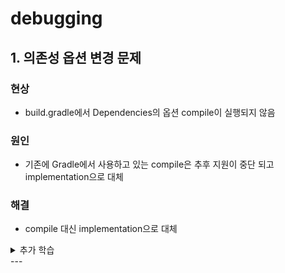 # debugging

## 1. 의존성 옵션 변경 문제

### 현상

- build.gradle에서 Dependencies의 옵션 compile이 실행되지 않음

### 원인

- 기존에 Gradle에서 사용하고 있는 compile은 추후 지원이 중단 되고 implementation으로 대체

### 해결

- compile 대신 implementation으로 대체



<details>
<summary>추가 학습</summary>
<div markdown="1">

의존성 옵션들

- implementation: 의존 라이브러리 수정시 본 모듈까지만 재빌드
  - 본 모듈을 의존하는 모듈은 해당 라이브러리의 api 를 사용할 수 없음

- api: 의존 라이브러리 수정시 본 모듈을 의존하는 모듈들도 재빌드
  - 본 모듈을 의존하는 모듈들도 해당 라이브러리의 api 를 사용할 수 있음

- compileOnly: compile 시에만 빌드하고 빌드 결과물에는 포함하지 않음
  - runtime 시 필요없는 라이브러리인 경우 (runtime 환경에 이미 라이브러리가 제공되고 있는가 하는 등의 경우)
  - 참고: https://blog.gradle.org/introducing-compile-only-dependencies

- runtimeOnly: runtime 시에만 필요한 라이브러리인 경우

- annotationProcessor: annotation processor 명시 (gradle 4.6)

- 참고: 
  - https://docs.gradle.org/4.6/release-notes.html
  - https://blog.gradle.org/incremental-compiler-avoidance#about-annotation-processors 

  - Annotation processing 이 필요없다고 예측되는 경우 빌드 제외


기존에 Gradle에서 사용하고 있는 compile은 추후 지원이 중단 되고 implementation으로 대체

대규모 다중 프로젝트 빌드에서 api/complile 대신 implementation을 사용하면 빌드 시스템이 재컴파일 해야 하는 프로젝트의 크기가 즐어들기 때문에 빌드시간이 상당히 개선 될수 있어 대체했다고 합니다.


</div>
</details>
---





